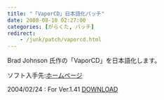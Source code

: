 ```yaml
---
title: "「VaporCD」日本語化パッチ"
date: 2008-08-10 02:27:00
categories: [がらくた, パッチ]
redirect:
    - /junk/patch/vaporcd.html
---
```


Brad Johnson 氏作の「VaporCD」を日本語化します。
	  
ソフト入手先:[ホームページ][1] 

 [1]: http://vaporcd.sourceforge.net/ "VaporCD CD-ROM Volume Emulation"

2004/02/24
: For Ver.1.41 <a href="/files/jp_vcd141_r1.lzh">DOWNLOAD</a>
